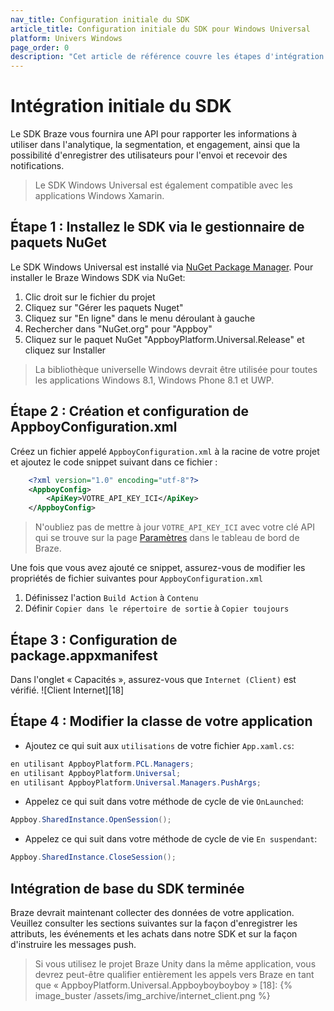 ```yaml
---
nav_title: Configuration initiale du SDK
article_title: Configuration initiale du SDK pour Windows Universal
platform: Univers Windows
page_order: 0
description: "Cet article de référence couvre les étapes d'intégration du SDK initial pour l'intégration du Braze SDK sur votre plate-forme Windows Universelle."
---
```


# Intégration initiale du SDK

Le SDK Braze vous fournira une API pour rapporter les informations à utiliser dans l'analytique, la segmentation, et engagement, ainsi que la possibilité d'enregistrer des utilisateurs pour l'envoi et recevoir des notifications.

> Le SDK Windows Universal est également compatible avec les applications Windows Xamarin.

## Étape 1 : Installez le SDK via le gestionnaire de paquets NuGet

Le SDK Windows Universal est installé via [NuGet Package Manager][14]. Pour installer le Braze Windows SDK via NuGet:

1. Clic droit sur le fichier du projet
2. Cliquez sur "Gérer les paquets Nuget"
3. Cliquez sur "En ligne" dans le menu déroulant à gauche
4. Rechercher dans "NuGet.org" pour "Appboy"
5. Cliquez sur le paquet NuGet "AppboyPlatform.Universal.Release" et cliquez sur Installer

> La bibliothèque universelle Windows devrait être utilisée pour toutes les applications Windows 8.1, Windows Phone 8.1 et UWP.

## Étape 2 : Création et configuration de AppboyConfiguration.xml

Créez un fichier appelé `AppboyConfiguration.xml` à la racine de votre projet et ajoutez le code snippet suivant dans ce fichier :

```xml
    <?xml version="1.0" encoding="utf-8"?>
    <AppboyConfig>
        <ApiKey>VOTRE_API_KEY_ICI</ApiKey>
    </AppboyConfig>
```
> N'oubliez pas de mettre à jour `VOTRE_API_KEY_ICI` avec votre clé API qui se trouve sur la page [Paramètres][1] dans le tableau de bord de Braze.

Une fois que vous avez ajouté ce snippet, assurez-vous de modifier les propriétés de fichier suivantes pour `AppboyConfiguration.xml`

1. Définissez l'action `Build Action` à `Contenu`
2. Définir `Copier dans le répertoire de sortie` à `Copier toujours`

## Étape 3 : Configuration de package.appxmanifest

Dans l'onglet « Capacités », assurez-vous que `Internet (Client)` est vérifié. !\[Client Internet\]\[18\]

## Étape 4 : Modifier la classe de votre application

- Ajoutez ce qui suit aux `utilisations` de votre fichier `App.xaml.cs`:

```csharp
en utilisant AppboyPlatform.PCL.Managers;
en utilisant AppboyPlatform.Universal;
en utilisant AppboyPlatform.Universal.Managers.PushArgs;
```

- Appelez ce qui suit dans votre méthode de cycle de vie `OnLaunched`:

```csharp
Appboy.SharedInstance.OpenSession();
```

- Appelez ce qui suit dans votre méthode de cycle de vie `En suspendant`:

```csharp
Appboy.SharedInstance.CloseSession();
```

## Intégration de base du SDK terminée

Braze devrait maintenant collecter des données de votre application. Veuillez consulter les sections suivantes sur la façon d'enregistrer les attributs, les événements et les achats dans notre SDK et sur la façon d'instruire les messages push.

> Si vous utilisez le projet Braze Unity dans la même application, vous devrez peut-être qualifier entièrement les appels vers Braze en tant que « AppboyPlatform.Universal.Appboyboyboyboy »
[18]: {% image_buster /assets/img_archive/internet_client.png %}

[1]: https://dashboard-01.braze.com/app_settings/app_settings "Settings"
[14]: http://www.nuget.org/
